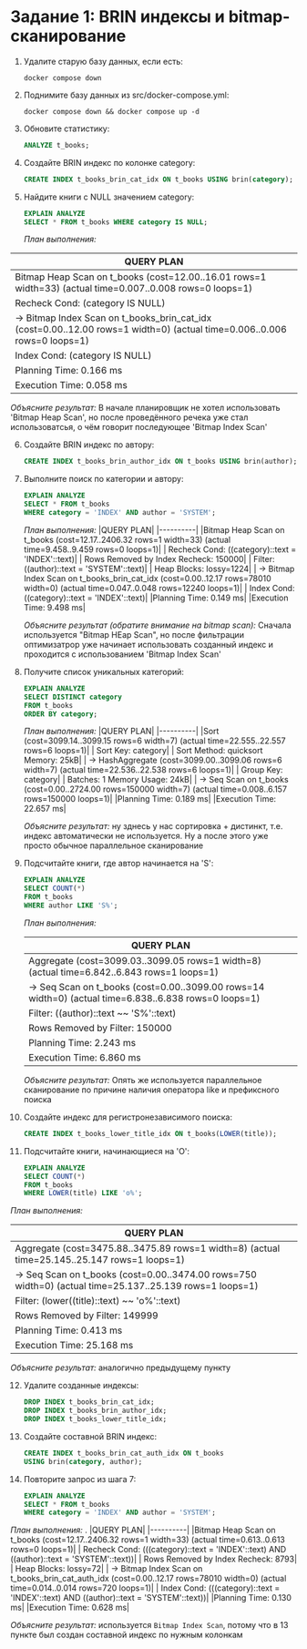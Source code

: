 # Задание 1: BRIN индексы и bitmap-сканирование

1. Удалите старую базу данных, если есть:
   ```shell
   docker compose down
   ```

2. Поднимите базу данных из src/docker-compose.yml:
   ```shell
   docker compose down && docker compose up -d
   ```

3. Обновите статистику:
   ```sql
   ANALYZE t_books;
   ```

4. Создайте BRIN индекс по колонке category:
   ```sql
   CREATE INDEX t_books_brin_cat_idx ON t_books USING brin(category);
   ```

5. Найдите книги с NULL значением category:
   ```sql
   EXPLAIN ANALYZE
   SELECT * FROM t_books WHERE category IS NULL;
   ```
   
   *План выполнения:*
   
|QUERY PLAN|
|----------|
|Bitmap Heap Scan on t_books  (cost=12.00..16.01 rows=1 width=33) (actual time=0.007..0.008 rows=0 loops=1)|
|  Recheck Cond: (category IS NULL)|
|  ->  Bitmap Index Scan on t_books_brin_cat_idx  (cost=0.00..12.00 rows=1 width=0) (actual time=0.006..0.006 rows=0 loops=1)|
|        Index Cond: (category IS NULL)|
|Planning Time: 0.166 ms|
|Execution Time: 0.058 ms|



   
   *Объясните результат:*
   В начале планировщик не хотел использовать 'Bitmap Heap Scan', но после проведённого речека уже стал использоватсья, о чём говорит последующее 'Bitmap Index Scan'

6. Создайте BRIN индекс по автору:
   ```sql
   CREATE INDEX t_books_brin_author_idx ON t_books USING brin(author);
   ```

7. Выполните поиск по категории и автору:
   ```sql
   EXPLAIN ANALYZE
   SELECT * FROM t_books 
   WHERE category = 'INDEX' AND author = 'SYSTEM';
   ```
   
   *План выполнения:*
   |QUERY PLAN|
   |----------|
   |Bitmap Heap Scan on t_books  (cost=12.17..2406.32 rows=1 width=33) (actual time=9.458..9.459 rows=0 loops=1)|
   |  Recheck Cond: ((category)::text = 'INDEX'::text)|
   |  Rows Removed by Index Recheck: 150000|
   |  Filter: ((author)::text = 'SYSTEM'::text)|
   |  Heap Blocks: lossy=1224|
   |  ->  Bitmap Index Scan on t_books_brin_cat_idx  (cost=0.00..12.17 rows=78010 width=0) (actual time=0.047..0.048 rows=12240 loops=1)|
   |        Index Cond: ((category)::text = 'INDEX'::text)|
   |Planning Time: 0.149 ms|
   |Execution Time: 9.498 ms|

   
   *Объясните результат (обратите внимание на bitmap scan):*
   Сначала используется "Bitmap HEap Scan", но после фильтрации оптимизатрор уже начинает использовать созданный индекс и проходится с использованием 'Bitmap Index Scan'

8. Получите список уникальных категорий:
   ```sql
   EXPLAIN ANALYZE
   SELECT DISTINCT category 
   FROM t_books 
   ORDER BY category;
   ```
   
   *План выполнения:*
   |QUERY PLAN|
   |----------|
   |Sort  (cost=3099.14..3099.15 rows=6 width=7) (actual time=22.555..22.557 rows=6 loops=1)|
   |  Sort Key: category|
   |  Sort Method: quicksort  Memory: 25kB|
   |  ->  HashAggregate  (cost=3099.00..3099.06 rows=6 width=7) (actual time=22.536..22.538 rows=6 loops=1)|
   |        Group Key: category|
   |        Batches: 1  Memory Usage: 24kB|
   |        ->  Seq Scan on t_books  (cost=0.00..2724.00 rows=150000 width=7) (actual time=0.008..6.157 rows=150000 loops=1)|
   |Planning Time: 0.189 ms|
   |Execution Time: 22.657 ms|

   
   *Объясните результат:*
   ну зднесь у нас сортировка + дистинкт, т.е. индекс автоматически не используется. Ну а после этого уже просто обычное параллельное сканирование
9. Подсчитайте книги, где автор начинается на 'S':
   ```sql
   EXPLAIN ANALYZE
   SELECT COUNT(*) 
   FROM t_books 
   WHERE author LIKE 'S%';
   ```
   
   *План выполнения:*
   
   |QUERY PLAN|
   |----------|
   |Aggregate  (cost=3099.03..3099.05 rows=1 width=8) (actual time=6.842..6.843 rows=1 loops=1)|
   |  ->  Seq Scan on t_books  (cost=0.00..3099.00 rows=14 width=0) (actual time=6.838..6.838 rows=0 loops=1)|
   |        Filter: ((author)::text ~~ 'S%'::text)|
   |        Rows Removed by Filter: 150000|
   |Planning Time: 2.243 ms|
   |Execution Time: 6.860 ms|

   
   *Объясните результат:*
   Опять же используется параллельное сканирование по причине наличия оператора like и префиксного поиска

10. Создайте индекс для регистронезависимого поиска:
    ```sql
    CREATE INDEX t_books_lower_title_idx ON t_books(LOWER(title));
    ```

11. Подсчитайте книги, начинающиеся на 'O':
    ```sql
    EXPLAIN ANALYZE
    SELECT COUNT(*) 
    FROM t_books 
    WHERE LOWER(title) LIKE 'o%';
    ```
   
   *План выполнения:*
   
   |QUERY PLAN|
   |----------|
   |Aggregate  (cost=3475.88..3475.89 rows=1 width=8) (actual time=25.145..25.147 rows=1 loops=1)|
   |  ->  Seq Scan on t_books  (cost=0.00..3474.00 rows=750 width=0) (actual time=25.137..25.139 rows=1 loops=1)|
   |        Filter: (lower((title)::text) ~~ 'o%'::text)|
   |        Rows Removed by Filter: 149999|
   |Planning Time: 0.413 ms|
   |Execution Time: 25.168 ms|

   
   *Объясните результат:*
   аналогично предыдущему пункту

12. Удалите созданные индексы:
    ```sql
    DROP INDEX t_books_brin_cat_idx;
    DROP INDEX t_books_brin_author_idx;
    DROP INDEX t_books_lower_title_idx;
    ```

13. Создайте составной BRIN индекс:
    ```sql
    CREATE INDEX t_books_brin_cat_auth_idx ON t_books 
    USING brin(category, author);
    ```

14. Повторите запрос из шага 7:
    ```sql
    EXPLAIN ANALYZE
    SELECT * FROM t_books 
    WHERE category = 'INDEX' AND author = 'SYSTEM';
    ```
   
   *План выполнения:*
   .
   |QUERY PLAN|
|----------|
|Bitmap Heap Scan on t_books  (cost=12.17..2406.32 rows=1 width=33) (actual time=0.613..0.613 rows=0 loops=1)|
|  Recheck Cond: (((category)::text = 'INDEX'::text) AND ((author)::text = 'SYSTEM'::text))|
|  Rows Removed by Index Recheck: 8793|
|  Heap Blocks: lossy=72|
|  ->  Bitmap Index Scan on t_books_brin_cat_auth_idx  (cost=0.00..12.17 rows=78010 width=0) (actual time=0.014..0.014 rows=720 loops=1)|
|        Index Cond: (((category)::text = 'INDEX'::text) AND ((author)::text = 'SYSTEM'::text))|
|Planning Time: 0.130 ms|
|Execution Time: 0.628 ms|

   
   *Объясните результат:*
   используется `Bitmap Index Scan`, потому что в 13 пункте был создан составной индекс по нужным колонкам